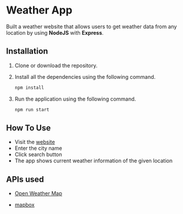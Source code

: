 # Weather App

Built a weather website that allows users to get weather data from any location by using **NodeJS**  with **Express**.

## Installation
1. Clone or download the repository.

2. Install all the dependencies using the following command.
   ```bash
   npm install
   ```

3. Run the application using the following command.
   ```bash
   npm run start
   ```


## How To Use 

- Visit the [website](https://vaibhav604-weather-application.herokuapp.com/)
- Enter the city name
- Click search button
- The app shows current weather information of the given location


## APIs used

- [Open Weather Map](https://openweathermap.org/api)

- [mapbox](https://docs.mapbox.com/api/overview/)